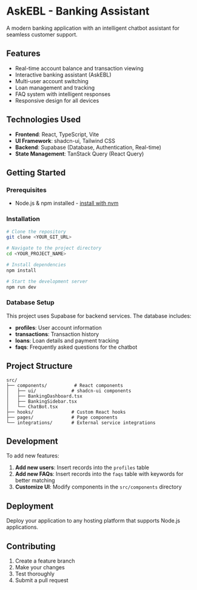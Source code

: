 # AskEBL - Banking Assistant

A modern banking application with an intelligent chatbot assistant for seamless customer support.

## Features

- Real-time account balance and transaction viewing
- Interactive banking assistant (AskEBL)
- Multi-user account switching
- Loan management and tracking
- FAQ system with intelligent responses
- Responsive design for all devices

## Technologies Used

- **Frontend**: React, TypeScript, Vite
- **UI Framework**: shadcn-ui, Tailwind CSS
- **Backend**: Supabase (Database, Authentication, Real-time)
- **State Management**: TanStack Query (React Query)

## Getting Started

### Prerequisites

- Node.js & npm installed - [install with nvm](https://github.com/nvm-sh/nvm#installing-and-updating)

### Installation

```sh
# Clone the repository
git clone <YOUR_GIT_URL>

# Navigate to the project directory
cd <YOUR_PROJECT_NAME>

# Install dependencies
npm install

# Start the development server
npm run dev
```

### Database Setup

This project uses Supabase for backend services. The database includes:

- **profiles**: User account information
- **transactions**: Transaction history
- **loans**: Loan details and payment tracking
- **faqs**: Frequently asked questions for the chatbot

## Project Structure

```
src/
├── components/          # React components
│   ├── ui/             # shadcn-ui components
│   ├── BankingDashboard.tsx
│   ├── BankingSidebar.tsx
│   └── ChatBot.tsx
├── hooks/              # Custom React hooks
├── pages/              # Page components
└── integrations/       # External service integrations
```

## Development

To add new features:

1. **Add new users**: Insert records into the `profiles` table
2. **Add new FAQs**: Insert records into the `faqs` table with keywords for better matching
3. **Customize UI**: Modify components in the `src/components` directory

## Deployment

Deploy your application to any hosting platform that supports Node.js applications.

## Contributing

1. Create a feature branch
2. Make your changes
3. Test thoroughly
4. Submit a pull request
